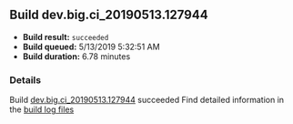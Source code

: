 ## Build dev.big.ci_20190513.127944
- **Build result:** `succeeded`
- **Build queued:** 5/13/2019 5:32:51 AM
- **Build duration:** 6.78 minutes
### Details
Build [dev.big.ci_20190513.127944](https://winappstudio.visualstudio.com/web/build.aspx?pcguid=a4ef43be-68ce-4195-a619-079b4d9834c2&builduri=vstfs%3a%2f%2f%2fBuild%2fBuild%2f27944) succeeded
Find detailed information in the [build log files](https://uwpctdiags.blob.core.windows.net/buildlogs/dev.big.ci_20190513.127944_logs.zip)
